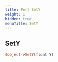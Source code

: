 ```yaml
---
title: Perl SetY
weight: 1
hidden: true
menuTitle: SetY
---
```

## SetY
```perl
$object->SetY(float Y)
```